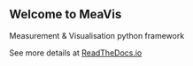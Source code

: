 ## Welcome to MeaVis

Measurement & Visualisation python framework

See more details at [ReadTheDocs.io](https://meavis.readthedocs.io/en/latest/)
